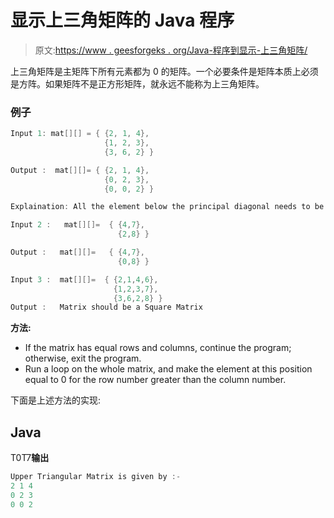 # 显示上三角矩阵的 Java 程序

> 原文:[https://www . geesforgeks . org/Java-程序到显示-上三角矩阵/](https://www.geeksforgeeks.org/java-program-to-display-upper-triangular-matrix/)

上三角矩阵是主矩阵下所有元素都为 0 的矩阵。一个必要条件是矩阵本质上必须是方阵。如果矩阵不是正方形矩阵，就永远不能称为上三角矩阵。

### 例子

```java
Input 1: mat[][] = { {2, 1, 4},
                     {1, 2, 3},  
                     {3, 6, 2} }

Output :  mat[][]= { {2, 1, 4},
                     {0, 2, 3},  
                     {0, 0, 2} }

Explaination: All the element below the principal diagonal needs to be 0.

Input 2 :   mat[][]=  { {4,7},
                        {2,8} }

Output :   mat[][]=   { {4,7},
                        {0,8} }

Input 3 :  mat[][]=  { {2,1,4,6},
                       {1,2,3,7},  
                       {3,6,2,8} }  
Output :   Matrix should be a Square Matrix
```

**方法:**

*   If the matrix has equal rows and columns, continue the program; otherwise, exit the program.
*   Run a loop on the whole matrix, and make the element at this position equal to 0 for the row number greater than the column number.

下面是上述方法的实现:

## Java

T0T7**输出**

```java
Upper Triangular Matrix is given by :-
2 1 4 
0 2 3 
0 0 2 
```